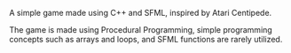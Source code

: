 A simple game made using C++ and SFML, inspired by Atari Centipede. 

The game is made using Procedural Programming, simple programming concepts such as arrays and loops, and SFML functions are rarely utilized. 


